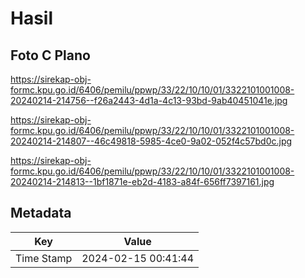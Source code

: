 # Hasil

## Foto C Plano

https://sirekap-obj-formc.kpu.go.id/6406/pemilu/ppwp/33/22/10/10/01/3322101001008-20240214-214756--f26a2443-4d1a-4c13-93bd-9ab40451041e.jpg

https://sirekap-obj-formc.kpu.go.id/6406/pemilu/ppwp/33/22/10/10/01/3322101001008-20240214-214807--46c49818-5985-4ce0-9a02-052f4c57bd0c.jpg

https://sirekap-obj-formc.kpu.go.id/6406/pemilu/ppwp/33/22/10/10/01/3322101001008-20240214-214813--1bf1871e-eb2d-4183-a84f-656ff7397161.jpg


## Metadata

| Key        | Value               |
| ---------- | ------------------- |
| Time Stamp | 2024-02-15 00:41:44 |



